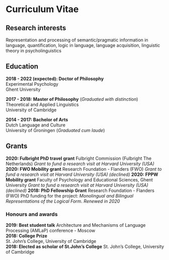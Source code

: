# Curriculum Vitae

## Research interests
Representation and processing of semantic/pragmatic information in language, quantification, logic in language, language acquisition, linguistic theory in psycholinguistics

## Education
**2018 - 2022 (expected): Doctor of Philosophy**   
Experimental Psychology        
Ghent University
  
**2017 - 2018: Master of Philosophy** (*Graduated with distinction*)  
Theoretical and Applied Linguistics  
University of Cambridge 
  
**2014 - 2017: Bachelor of Arts**  
Dutch Language and Culture  
University of Groningen (*Graduated cum laude*)


## Grants
**2020: Fulbright PhD travel grant** 
Fulbright Commission (Fulbright The Netherlands) 
*Grant to fund a research visit at Harvard University (USA)* 
**2020: FWO Mobility grant** 
Research Foundation - Flanders (FWO) 
*Grant to fund a research visit at Harvard University (USA) (_declined_)*
**2020: FPPW Mobility grant** 
Faculty of Psychology and Educational Sciences, Ghent University 
*Grant to fund a research visit at Harvard University (USA) (_declined_)* 
**2018: PhD Fellowship Grant** 
Research Foundation - Flanders (FWO) 
PhD funding for the project: _Monolingual and Bilingual Representations of the Logical Form_. 
_Renewed in 2020_

### Honours and awards
**2019: Best student talk** 
Architecture and Mechanisms of Language Processing (AMLaP) conference - Moscow      
**2018: College Prize**  
St. John’s College, University of Cambridge  
**2018: Elected as scholar of St.John’s College** 
St. John’s College, University of Cambridge 
